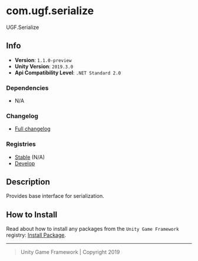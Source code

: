 # com.ugf.serialize

UGF.Serialize

## Info

- **Version**: `1.1.0-preview`
- **Unity Version**: `2019.3.0`
- **Api Compatibility Level**: `.NET Standard 2.0`

### Dependencies

- N/A

### Changelog

- [Full changelog][1]

### Registries

- [Stable][2] (N/A)
- [Develop][3]

## Description

Provides base interface for serialization.

## How to Install

Read about how to install any packages from the `Unity Game Framework` registry: [Install Package][4].

---
> Unity Game Framework | Copyright 2019

[1]: changelog.md
[2]: https://bintray.com/unity-game-framework/stable/com.ugf.serialize
[3]: https://bintray.com/unity-game-framework/dev/com.ugf.serialize
[4]: https://github.com/unity-game-framework/ugf-documentation/wiki/Install-Package
